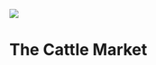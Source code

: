 <a href="https://juncture-digital.org"><img src="https://gitcdn.link/repo/jstor-labs/juncture/main/images/ve-button.png"></a>

<param ve-config header="header" main="now-and-then">

<param ve-compare manifest="gh:kent-map/images/Cattle_Market_1905.yaml">
<param ve-compare manifest="gh:kent-map/images/Cattle_Market_2021.yaml">

# The Cattle Market

